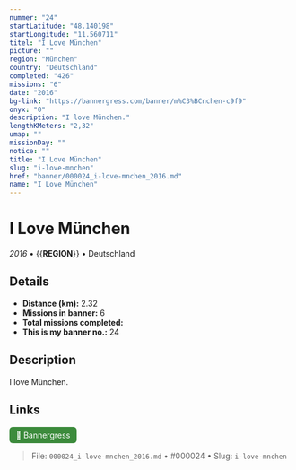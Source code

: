 ```yaml
---
nummer: "24"
startLatitude: "48.140198"
startLongitude: "11.560711"
titel: "I Love München"
picture: ""
region: "München"
country: "Deutschland"
completed: "426"
missions: "6"
date: "2016"
bg-link: "https://bannergress.com/banner/m%C3%BCnchen-c9f9"
onyx: "0"
description: "I love München."
lengthKMeters: "2,32"
umap: ""
missionDay: ""
notice: ""
title: "I Love München"
slug: "i-love-mnchen"
href: "banner/000024_i-love-mnchen_2016.md"
name: "I Love München"
---
```

# I Love München

*2016* • {{__REGION__}} • Deutschland





## Details
- **Distance (km):** 2.32
- **Missions in banner:** 6
- **Total missions completed:** 
- **This is my banner no.:** 24



## Description
I love München.



## Links
<a href="https://bannergress.com/banner/m%C3%BCnchen-c9f9" target="_blank" style="display:inline-block;margin-right:8px;padding:6px 12px;background:#3c8b3c;color:#fff;text-decoration:none;border-radius:6px;">🔗 Bannergress</a>



> File: `000024_i-love-mnchen_2016.md` • #000024 • Slug: `i-love-mnchen`
